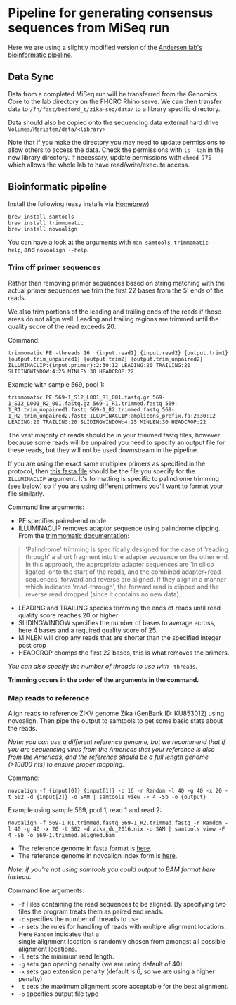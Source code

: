 # Pipeline for generating consensus sequences from MiSeq run

Here we are using a slightly modified version of the [Andersen lab's bioinformatic pipeline](https://github.com/andersen-lab/zika-pipeline).

## Data Sync

Data from a completed MiSeq run will be transferred from the Genomics Core to the lab directory on the FHCRC Rhino serve. We can then transfer data to `/fh/fast/bedford_t/zika-seq/data/` to a library specific directory.

Data should also be copied onto the sequencing data external hard drive `Volumes/Meristem/data/<library>`

Note that if you make the directory you may need to update permissions to allow others to access the data. Check the permissions with `ls -lah` in the new library directory. If necessary, update permissions with `chmod 775` which allows the whole lab to have read/write/execute access.

## Bioinformatic pipeline

Install the following (easy installs via [Homebrew](http://brew.sh/))

    brew install samtools
    brew install trimmomatic
    brew install novoalign

You can have a look at the arguments with `man samtools`, `trimmomatic --help`, and `novoalign --help`.

### Trim off primer sequences

Rather than removing primer sequences based on string matching with the actual primer sequences we trim the first 22 bases from the 5' ends of the reads.

We also trim portions of the leading and trailing ends of the reads if those areas do not align well. Leading and trailing regions are trimmed until the quality score of the read exceeds 20.

Command:

    trimmomatic PE -threads 16  {input.read1} {input.read2} {output.trim1} {output.trim_unpaired1} {output.trim2} {output.trim_unpaired2} ILLUMINACLIP:{input.primer}:2:30:12 LEADING:20 TRAILING:20 SLIDINGWINDOW:4:25 MINLEN:30 HEADCROP:22

Example with sample 569, pool 1:

    trimmomatic PE 569-1_S12_L001_R1_001.fastq.gz 569-1_S12_L001_R2_001.fastq.gz 569-1_R1.trimmed.fastq 569-1_R1.trim_unpaired1.fastq 569-1_R2.trimmed.fastq 569-1_R2.trim_unpaired2.fastq ILLUMINACLIP:amplicons_prefix.fa:2:30:12 LEADING:20 TRAILING:20 SLIDINGWINDOW:4:25 MINLEN:30 HEADCROP:22

The vast majority of reads should be in your trimmed fastq files, however because some reads will be unpaired you need to specify an output file for these reads, but they will not be used downstream in the pipeline.

If you are using the exact same multiplex primers as specified in the protocol, then [this fasta file](amplicons_prefix.fa) should be the file you specify for the `ILLUMINACLIP` argument. It's formatting is specific to palindrome trimming (see below) so if you are using different primers you'll want to format your file similarly.

Command line arguments:

* PE specifies paired-end mode.
* ILLUMINACLIP removes adaptor sequence using palindrome clipping. From the [trimmomatic documentation](http://www.usadellab.org/cms/index.php?page=trimmomatic):

> 'Palindrome' trimming is specifically designed for the case of 'reading through' a short fragment into the adapter sequence on the other end. In this approach, the appropriate adapter sequences are 'in silico ligated' onto the start of the reads, and the combined adapter+read sequences, forward and reverse are aligned. If they align in a manner which indicates 'read-through', the forward read is clipped and the reverse read dropped (since it contains no new data).

* LEADING and TRAILING species trimming the ends of reads until read quality score reaches 20 or higher.
* SLIDINGWINDOW specifies the number of bases to average across, here 4 bases and a required quality score of 25.
* MINLEN will drop any reads that are shorter than the specified integer post crop
* HEADCROP chomps the first 22 bases, this is what removes the primers.

_You can also specify the number of threads to use with_ `-threads`.

**Trimming occurs in the order of the arguments in the command.**

### Map reads to reference

Align reads to reference ZIKV genome Zika (GenBank ID: KU853012) using novoalign. Then pipe the output to samtools to get some basic stats about the reads.

_Note: you can use a different reference genome, but we recommend that if you are sequencing virus from the Americas that your reference is also from the Americas, and the reference should be a full length genome (>10800 nts) to ensure proper mapping._

Command:

    novoalign -f {input[0]} {input[1]} -c 16 -r Random -l 40 -g 40 -x 20 -t 502 -d {input[2]} -o SAM | samtools view -F 4 -Sb -o {output}

Example using sample 569, pool 1, read 1 and read 2:

    novoalign -f 569-1_R1.trimmed.fastq 569-1_R2.trimmed.fastq -r Random -l 40 -g 40 -x 20 -t 502 -d zika_dc_2016.nix -o SAM | samtools view -F 4 -Sb -o 569-1.trimmed.aligned.bam

* The reference genome in fasta format is [here](zika_dc_2016.fa).
* The reference genome in novoalign index form is [here](zika_dc_2016.nix).

_Note: if you're not using samtools you could output to BAM format here instead._

Command line arguments:

* `-f` Files containing the read sequences to be aligned. By specifying two files the program treats them as paired end reads.
* `-c` specifies the number of threads to use
* `-r` sets the rules for handling of reads with multiple alignment locations. Here `Random` indicates that a single alignment location is randomly chosen from amongst all possible alignment locations.
* `-l` sets the minimum read length.
* `-g` sets gap opening penalty (we are using default of 40)
* `-x` sets gap extension penalty (default is 6, so we are using a higher penalty)
* `-t` sets the maximum alignment score acceptable for the best alignment.
* `-o` specifies output file type
